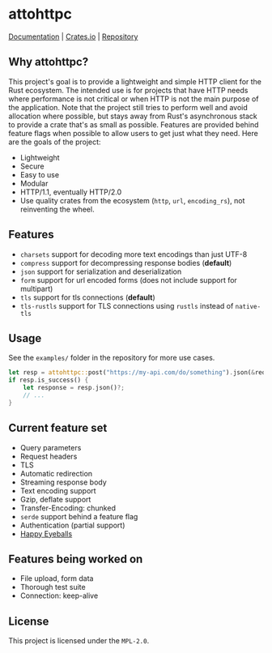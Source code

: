 # attohttpc
[Documentation](https://docs.rs/attohttpc) | [Crates.io](https://crates.io/crates/attohttpc) | [Repository](https://github.com/sbstp/attohttpc)

## Why attohttpc?
This project's goal is to provide a lightweight and simple HTTP client for the Rust ecosystem. The intended use is for
projects that have HTTP needs where performance is not critical or when HTTP is not the main purpose of the application.
Note that the project still tries to perform well and avoid allocation where possible, but stays away from Rust's
asynchronous stack to provide a crate that's as small as possible. Features are provided behind feature flags when
possible to allow users to get just what they need. Here are the goals of the project:

* Lightweight
* Secure
* Easy to use
* Modular
* HTTP/1.1, eventually HTTP/2.0
* Use quality crates from the ecosystem (`http`, `url`, `encoding_rs`), not reinventing the wheel.

## Features
* `charsets` support for decoding more text encodings than just UTF-8
* `compress` support for decompressing response bodies (**default**)
* `json` support for serialization and deserialization
* `form` support for url encoded forms (does not include support for multipart)
* `tls` support for tls connections (**default**)
* `tls-rustls` support for TLS connections using `rustls` instead of `native-tls`

## Usage
See the `examples/` folder in the repository for more use cases.
```rust
let resp = attohttpc::post("https://my-api.com/do/something").json(&request)?.send()?;
if resp.is_success() {
    let response = resp.json()?;
    // ...
}
```

## Current feature set
* Query parameters
* Request headers
* TLS
* Automatic redirection
* Streaming response body
* Text encoding support
* Gzip, deflate support
* Transfer-Encoding: chunked
* `serde` support behind a feature flag
* Authentication (partial support)
* [Happy Eyeballs](https://en.wikipedia.org/wiki/Happy_Eyeballs)

## Features being worked on
* File upload, form data
* Thorough test suite
* Connection: keep-alive

## License
This project is licensed under the `MPL-2.0`.
